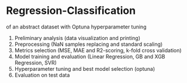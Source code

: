 # Regression-Classification
of an abstract dataset with Optuna hyperparameter tuning 

1) Preliminary analysis (data visualization and printing)
2) Preprocessing (NaN samples replacing and standard scaling)
3) Metrics selection (MSE, MAE and R2-scoring, k-fold cross validation)
4) Model training and evaluation (Linear Regression, GB and XGB Regression, SVR)
5) Hyperparameter tuning and best model selection (optuna)
6) Evaluation on test data
